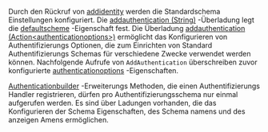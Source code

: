 Durch den Rückruf von [addidentity](/dotnet/api/microsoft.extensions.dependencyinjection.identityservicecollectionextensions.addidentity) werden die Standardschema Einstellungen konfiguriert. Die [addauthentication (String)](/dotnet/api/microsoft.extensions.dependencyinjection.authenticationservicecollectionextensions.addauthentication#Microsoft_Extensions_DependencyInjection_AuthenticationServiceCollectionExtensions_AddAuthentication_Microsoft_Extensions_DependencyInjection_IServiceCollection_System_String_) -Überladung legt die [defaultscheme](/dotnet/api/microsoft.aspnetcore.authentication.authenticationoptions.defaultscheme) -Eigenschaft fest. Die Überladung [addauthentication (Action&lt;authenticationoptions&gt;)](/dotnet/api/microsoft.extensions.dependencyinjection.authenticationservicecollectionextensions.addauthentication#Microsoft_Extensions_DependencyInjection_AuthenticationServiceCollectionExtensions_AddAuthentication_Microsoft_Extensions_DependencyInjection_IServiceCollection_System_Action_Microsoft_AspNetCore_Authentication_AuthenticationOptions__) ermöglicht das Konfigurieren von Authentifizierungs Optionen, die zum Einrichten von Standard Authentifizierungs Schemas für verschiedene Zwecke verwendet werden können. Nachfolgende Aufrufe von `AddAuthentication` überschreiben zuvor konfigurierte [authenticationoptions](/dotnet/api/microsoft.aspnetcore.builder.authenticationoptions) -Eigenschaften.

[Authenticationbuilder](/dotnet/api/microsoft.aspnetcore.authentication.authenticationbuilder) -Erweiterungs Methoden, die einen Authentifizierungs Handler registrieren, dürfen pro Authentifizierungsschema nur einmal aufgerufen werden. Es sind über Ladungen vorhanden, die das Konfigurieren der Schema Eigenschaften, des Schema namens und des anzeigen Amens ermöglichen.
